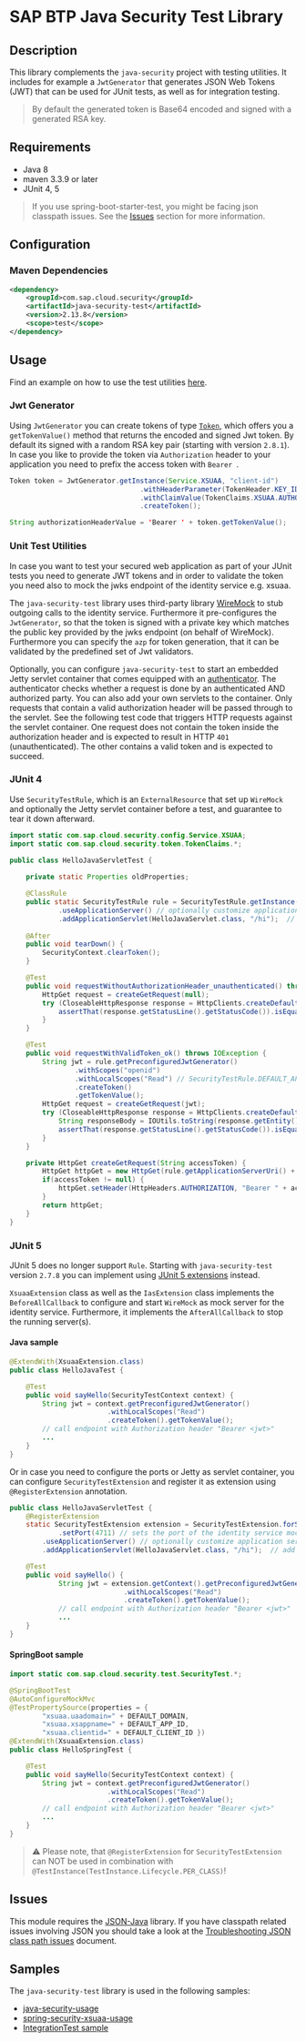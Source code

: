 # SAP BTP Java Security Test Library

## Description
This library complements the `java-security` project with testing utilities.
It includes for example a `JwtGenerator` that generates JSON Web Tokens (JWT) that can be used for JUnit tests, as well as for integration testing.

 > By default the generated token is Base64 encoded and signed with a generated RSA key.


## Requirements
- Java 8
- maven 3.3.9 or later
- JUnit 4, 5

> If you use spring-boot-starter-test, you might be facing json classpath issues. See the [Issues](#Issues)
> section for more information.

## Configuration

### Maven Dependencies
```xml
<dependency>
    <groupId>com.sap.cloud.security</groupId>
    <artifactId>java-security-test</artifactId>
    <version>2.13.8</version>
    <scope>test</scope>
</dependency>
```

## Usage
Find an example on how to use the test utilities [here](/samples/java-security-usage).

### Jwt Generator
Using `JwtGenerator` you can create tokens of type [`Token`](/java-security/src/main/java/com/sap/cloud/security/token/Token.java), which offers you a `getTokenValue()` method that returns the encoded and signed Jwt token. By default its signed with a random RSA key pair (starting with version `2.8.1`). In case you like to provide the token via `Authorization` header to your application you need to prefix the access token with `Bearer `. 

```java
Token token = JwtGenerator.getInstance(Service.XSUAA, "client-id")
                                .withHeaderParameter(TokenHeader.KEY_ID, "key-id") // optional
                                .withClaimValue(TokenClaims.XSUAA.AUTHORIZATION_PARTY, azp) // optional
                                .createToken();

String authorizationHeaderValue = 'Bearer ' + token.getTokenValue();
```

### Unit Test Utilities
In case you want to test your secured web application as part of your JUnit tests you need to generate JWT tokens and in order to validate the token you need also to mock the jwks endpoint of the identity service e.g. xsuaa. 

The `java-security-test` library uses third-party library [WireMock](http://wiremock.org/docs/getting-started/) to stub outgoing calls to the identity service. Furthermore it pre-configures the `JwtGenerator`, so that the token is signed with a private key which matches the public key provided by the jwks endpoint (on behalf of WireMock). Furthermore you can specify the `azp` for token generation, that it can be validated by the predefined set of Jwt validators.

Optionally, you can configure `java-security-test` to start an embedded Jetty servlet container that comes equipped with an [authenticator](src/main/java/com/sap/cloud/security/servlet/XsuaaTokenAuthenticator.java). The authenticator checks whether a request is done by an authenticated AND authorized party. You can also add your own servlets to the container. Only requests that contain a valid authorization header will be passed through to the servlet. See the following test code that triggers HTTP requests against the servlet container. One request does not contain the token inside the authorization header and is expected to result in HTTP `401` (unauthenticated). The other contains a valid token and is expected to succeed.


### JUnit 4
Use `SecurityTestRule`, which is an `ExternalResource` that set up `WireMock` and optionally the Jetty servlet container before a test, and guarantee to tear it down afterward.

```java
import static com.sap.cloud.security.config.Service.XSUAA;
import static com.sap.cloud.security.token.TokenClaims.*;

public class HelloJavaServletTest {
    
	private static Properties oldProperties;

	@ClassRule
	public static SecurityTestRule rule = SecurityTestRule.getInstance(Service.XSUAA)
			.useApplicationServer() // optionally customize application server, e.g. port
			.addApplicationServlet(HelloJavaServlet.class, "/hi");  // add servlet to be tested to application server
    
	@After
	public void tearDown() {
		SecurityContext.clearToken();
	}

	@Test
	public void requestWithoutAuthorizationHeader_unauthenticated() throws IOException {
		HttpGet request = createGetRequest(null);
		try (CloseableHttpResponse response = HttpClients.createDefault().execute(request)) {
			assertThat(response.getStatusLine().getStatusCode()).isEqualTo(HttpStatus.SC_UNAUTHORIZED); // 401
		}
	}

	@Test
	public void requestWithValidToken_ok() throws IOException {
		String jwt = rule.getPreconfiguredJwtGenerator()
				.withScopes("openid")
				.withLocalScopes("Read") // SecurityTestRule.DEFAULT_APP_ID + ".Read"
				.createToken()
				.getTokenValue();
		HttpGet request = createGetRequest(jwt);
		try (CloseableHttpResponse response = HttpClients.createDefault().execute(request)) {
			String responseBody = IOUtils.toString(response.getEntity().getContent(), StandardCharsets.UTF_8);
			assertThat(response.getStatusLine().getStatusCode()).isEqualTo(HttpStatus.SC_OK);
		}
	}

	private HttpGet createGetRequest(String accessToken) {
		HttpGet httpGet = new HttpGet(rule.getApplicationServerUri() + HelloJavaServlet.ENDPOINT);
		if(accessToken != null) {
			httpGet.setHeader(HttpHeaders.AUTHORIZATION, "Bearer " + accessToken);
		}
		return httpGet;
	}
}
```


### JUnit 5
JUnit 5 does no longer support `Rule`. Starting with `java-security-test` version `2.7.8` you can implement using [JUnit 5 extensions](https://junit.org/junit5/docs/current/user-guide/#extensions) instead. 


`XsuaaExtension` class as well as the `IasExtension` class implements the `BeforeAllCallback` to configure and start `WireMock` as mock server for the identity service. Furthermore, it implements the `AfterAllCallback` to stop the running server(s).

#### Java sample

```java
@ExtendWith(XsuaaExtension.class) 
public class HelloJavaTest {

	@Test
	public void sayHello(SecurityTestContext context) {
		String jwt = context.getPreconfiguredJwtGenerator()
						.withLocalScopes("Read")
						.createToken().getTokenValue();
		// call endpoint with Authorization header "Bearer <jwt>" 			
		...
	}
}
```

Or in case you need to configure the ports or Jetty as servlet container, you can configure `SecurityTestExtension` and register it as extension using `@RegisterExtension` annotation.

```java
public class HelloJavaServletTest {
    @RegisterExtension
    static SecurityTestExtension extension = SecurityTestExtension.forService(Service.XSUAA)
            .setPort(4711) // sets the port of the identity service mock server
	    .useApplicationServer() // optionally customize application server, e.g. port
	    .addApplicationServlet(HelloJavaServlet.class, "/hi");  // add servlet to be tested to application server

    @Test
    public void sayHello() {
    		String jwt = extension.getContext().getPreconfiguredJwtGenerator()
    						.withLocalScopes("Read")
    						.createToken().getTokenValue();
    		// call endpoint with Authorization header "Bearer <jwt>" 			
    		...
    }
}
```

#### SpringBoot sample

```java
import static com.sap.cloud.security.test.SecurityTest.*;

@SpringBootTest
@AutoConfigureMockMvc
@TestPropertySource(properties = { 
		"xsuaa.uaadomain=" + DEFAULT_DOMAIN, 
		"xsuaa.xsappname=" + DEFAULT_APP_ID,
		"xsuaa.clientid=" + DEFAULT_CLIENT_ID })
@ExtendWith(XsuaaExtension.class)
public class HelloSpringTest {

	@Test
	public void sayHello(SecurityTestContext context) {
		String jwt = context.getPreconfiguredJwtGenerator()
						.withLocalScopes("Read")
						.createToken().getTokenValue();
		// call endpoint with Authorization header "Bearer <jwt>" 			
		...
	}
}
```
> :warning: Please note, that `@RegisterExtension` for `SecurityTestExtension` can NOT be used in combination with `@TestInstance(TestInstance.Lifecycle.PER_CLASS)`! 

## Issues

This module requires the [JSON-Java](https://github.com/stleary/JSON-java) library.
If you have classpath related  issues involving JSON you should take a look at the
[Troubleshooting JSON class path issues](/docs/Troubleshooting_JsonClasspathIssues.md) document.

## Samples
The `java-security-test` library is used in the following samples:
- [java-security-usage](/samples/java-security-usage)
- [spring-security-xsuaa-usage](/samples/spring-security-xsuaa-usage)
- [IntegrationTest sample](/java-security-it)

